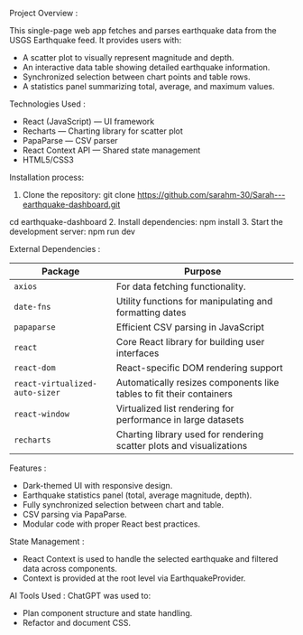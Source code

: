 Project Overview :


This single-page web app fetches and parses earthquake data from the USGS Earthquake feed. It provides users with:
- A scatter plot to visually represent magnitude and depth.
- An interactive data table showing detailed earthquake information.
- Synchronized selection between chart points and table rows.
- A statistics panel summarizing total, average, and maximum values.

Technologies Used :
- React (JavaScript) — UI framework
- Recharts — Charting library for scatter plot
- PapaParse — CSV parser
- React Context API — Shared state management
- HTML5/CSS3

Installation process:
1. Clone the repository:
git clone https://github.com/sarahm-30/Sarah---earthquake-dashboard.git

cd earthquake-dashboard
2. Install dependencies:
npm install
3. Start the development server:
npm run dev

External Dependencies : 

| Package                        | Purpose                                                              |
| ------------------------------ | -------------------------------------------------------------------- |
| `axios`                        | For data fetching functionality.                 |
| `date-fns`                     | Utility functions for manipulating and formatting dates              |
| `papaparse`                    | Efficient CSV parsing in JavaScript                                  |
| `react`                        | Core React library for building user interfaces                      |
| `react-dom`                    | React-specific DOM rendering support                                 |
| `react-virtualized-auto-sizer` | Automatically resizes components like tables to fit their containers |
| `react-window`                 | Virtualized list rendering for performance in large datasets         |
| `recharts`                     | Charting library used for rendering scatter plots and visualizations |


Features : 
- Dark-themed UI with responsive design.
- Earthquake statistics panel (total, average magnitude, depth).
- Fully synchronized selection between chart and table.
- CSV parsing via PapaParse.
- Modular code with proper React best practices.

State Management : 
- React Context is used to handle the selected earthquake and filtered data across components.
- Context is provided at the root level via EarthquakeProvider.

AI Tools Used : 
ChatGPT was used to:
- Plan component structure and state handling.
- Refactor and document CSS.

